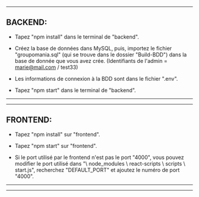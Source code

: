 ------------------------------------------------------------------------
BACKEND:
------------------------------------------------------------------------
- Tapez "npm install" dans le terminal de "backend".

- Créez la base de données dans MySQL, puis, importez le fichier "groupomania.sql" (qui se trouve dans le dossier "Build-BDD") dans la base de donnée que vous avez crée.
(Identifiants de l'admin = marie@mail.com / test33)

- Les informations de connexion à la BDD sont dans le fichier ".env".

- Tapez "npm start" dans le terminal de "backend".
------------------------------------------------------------------------

------------------------------------------------------------------------
FRONTEND:
------------------------------------------------------------------------
- Tapez "npm install" sur "frontend".

- Tapez "npm start" sur "frontend".

- Si le port utilisé par le frontend n'est pas le port "4000", vous pouvez modifier le port utilisé dans "\ node_modules \ react-scripts \ scripts \ start.js", recherchez "DEFAULT_PORT" et ajoutez le numéro de port "4000".
------------------------------------------------------------------------
------------------------------------------------------------------------
